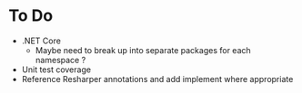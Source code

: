 ﻿# To Do

- .NET Core
  - Maybe need to break up into separate packages for each namespace ?
- Unit test coverage
- Reference Resharper annotations and add implement where appropriate

